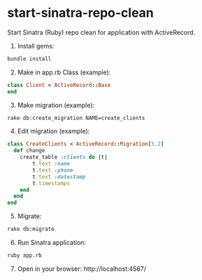 # start-sinatra-repo-clean

Start Sinatra (Ruby) repo clean for application with ActiveRecord.

1. Install gems:

```bash
bundle install
```

2. Make in app.rb Class (example):

```ruby
class Client < ActiveRecord::Base
end
```

3. Make migration (example):

```bash
rake db:create_migration NAME=create_clients
```

4. Edit migration (example):

```ruby
class CreateClients < ActiveRecord::Migration[5.2]
  def change
    create_table :clients do |t|
        t.text :name
        t.text :phone
        t.text :datestamp
        t.timestamps
    end
  end
end
```

5. Migrate:

```bash
rake db:migrate
```

6. Run Sinatra application:

```bash
ruby app.rb
```

7. Open in your browser: http://localhost:4567/